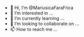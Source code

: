 - 👋 Hi, I’m @MariusicaFaraFrica
- 👀 I’m interested in ...
- 🌱 I’m currently learning ...
- 💞️ I’m looking to collaborate on ...
- 📫 How to reach me ...

<!---
MariusicaFaraFrica/MariusicaFaraFrica is a ✨ special ✨ repository because its `README.md` (this file) appears on your GitHub profile.
You can click the Preview link to take a look at your changes.
--->
